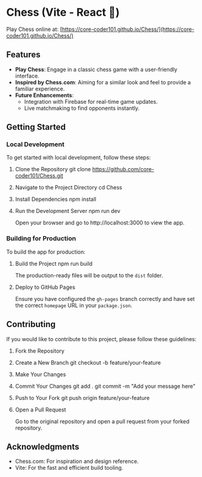 # Chess (Vite - React  🚀)

Play Chess online at: [https://core-coder101.github.io/Chess/](https://core-coder101.github.io/Chess/)

## Features

- **Play Chess**: Engage in a classic chess game with a user-friendly interface.
- **Inspired by Chess.com**: Aiming for a similar look and feel to provide a familiar experience.
- **Future Enhancements**:
  - Integration with Firebase for real-time game updates.
  - Live matchmaking to find opponents instantly.

## Getting Started

### Local Development

To get started with local development, follow these steps:

1. Clone the Repository
   git clone https://github.com/core-coder101/Chess.git

2. Navigate to the Project Directory
   cd Chess

3. Install Dependencies
   npm install

4. Run the Development Server
   npm run dev

   Open your browser and go to http://localhost:3000 to view the app.

### Building for Production

To build the app for production:

1. Build the Project
   npm run build

   The production-ready files will be output to the `dist` folder.

2. Deploy to GitHub Pages

   Ensure you have configured the `gh-pages` branch correctly and have set the correct `homepage` URL in your `package.json`.

## Contributing

If you would like to contribute to this project, please follow these guidelines:

1. Fork the Repository

2. Create a New Branch
   git checkout -b feature/your-feature

3. Make Your Changes

4. Commit Your Changes
   git add .
   git commit -m "Add your message here"

5. Push to Your Fork
   git push origin feature/your-feature

6. Open a Pull Request

   Go to the original repository and open a pull request from your forked repository.

## Acknowledgments

- Chess.com: For inspiration and design reference.
- Vite: For the fast and efficient build tooling.
